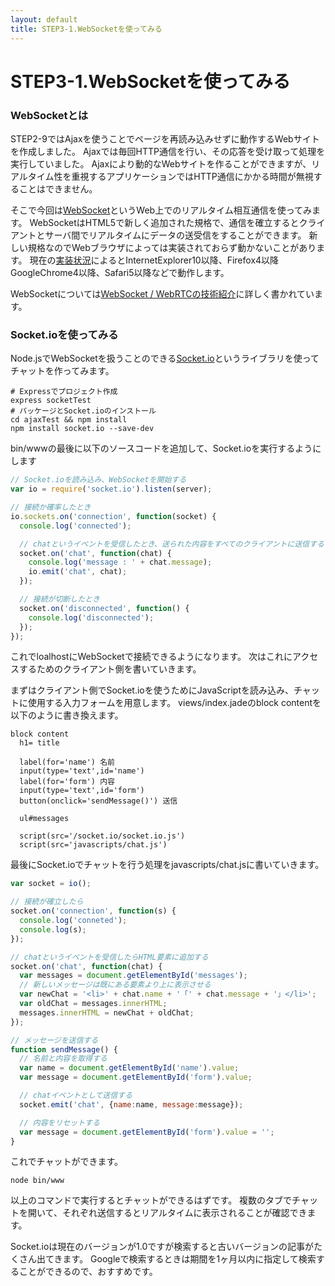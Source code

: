 ```yaml
---
layout: default
title: STEP3-1.WebSocketを使ってみる
---
```

# STEP3-1.WebSocketを使ってみる

### WebSocketとは
STEP2-9ではAjaxを使うことでページを再読み込みせずに動作するWebサイトを作成しました。
Ajaxでは毎回HTTP通信を行い、その応答を受け取って処理を実行していました。
Ajaxにより動的なWebサイトを作ることができますが、リアルタイム性を重視するアプリケーションではHTTP通信にかかる時間が無視することはできません。

そこで今回は[WebSocket](http://e-words.jp/w/WebSocket.html)というWeb上でのリアルタイム相互通信を使ってみます。
WebSocketはHTML5で新しく追加された規格で、通信を確立するとクライアントとサーバ間でリアルタイムにデータの送受信をすることができます。
新しい規格なのでWebブラウザによっては実装されておらず動かないことがあります。
現在の[実装状況](http://ja.wikipedia.org/wiki/WebSocket#.E5.AE.9F.E8.A3.85.E7.8A.B6.E6.B3.81)によるとInternetExplorer10以降、Firefox4以降GoogleChrome4以降、Safari5以降などで動作します。

WebSocketについては[WebSocket / WebRTCの技術紹介](http://www.slideshare.net/mawarimichi/websocketwebrtc?qid=32be5242-8125-4949-abd9-9543000c397a&v=qf1&b=&from_search=12)に詳しく書かれています。

### Socket.ioを使ってみる
Node.jsでWebSocketを扱うことのできる[Socket.io](http://socket.io)というライブラリを使ってチャットを作ってみます。

```
# Expressでプロジェクト作成
express socketTest
# パッケージとSocket.ioのインストール
cd ajaxTest && npm install
npm install socket.io --save-dev
```

bin/wwwの最後に以下のソースコードを追加して、Socket.ioを実行するようにします

```js
// Socket.ioを読み込み、WebSocketを開始する
var io = require('socket.io').listen(server);

// 接続か確率したとき
io.sockets.on('connection', function(socket) {
  console.log('connected');

  // chatというイベントを受信したとき、送られた内容をすべてのクライアントに送信する
  socket.on('chat', function(chat) {
    console.log('message : ' + chat.message);
    io.emit('chat', chat);
  });

  // 接続が切断したとき
  socket.on('disconnected', function() {
    console.log('disconnected');
  });
});
```
これでloalhostにWebSocketで接続できるようになります。
次はこれにアクセスするためのクライアント側を書いていきます。

まずはクライアント側でSocket.ioを使うためにJavaScriptを読み込み、チャットに使用する入力フォームを用意します。
views/index.jadeのblock contentを以下のように書き換えます。

```jade
block content
  h1= title

  label(for='name') 名前
  input(type='text',id='name')
  label(for='form') 内容
  input(type='text',id='form')
  button(onclick='sendMessage()') 送信

  ul#messages

  script(src='/socket.io/socket.io.js')
  script(src='javascripts/chat.js')
```
最後にSocket.ioでチャットを行う処理をjavascripts/chat.jsに書いていきます。

```js
var socket = io();

// 接続が確立したら
socket.on('connection', function(s) {
  console.log('conneted');
  console.log(s);
});

// chatというイベントを受信したらHTML要素に追加する
socket.on('chat', function(chat) {
  var messages = document.getElementById('messages');
  // 新しいメッセージは既にある要素より上に表示させる
  var newChat = '<li>' + chat.name + '「' + chat.message + '」</li>';
  var oldChat = messages.innerHTML;
  messages.innerHTML = newChat + oldChat;
});

// メッセージを送信する
function sendMessage() {
  // 名前と内容を取得する
  var name = document.getElementById('name').value;
  var message = document.getElementById('form').value;

  // chatイベントとして送信する
  socket.emit('chat', {name:name, message:message});

  // 内容をリセットする
  var message = document.getElementById('form').value = '';
}
```
これでチャットができます。

```
node bin/www
```
以上のコマンドで実行するとチャットができるはずです。
複数のタブでチャットを開いて、それぞれ送信するとリアルタイムに表示されることが確認できます。

Socket.ioは現在のバージョンが1.0ですが検索すると古いバージョンの記事がたくさん出てきます。
Googleで検索するときは期間を1ヶ月以内に指定して検索することができるので、おすすめです。

